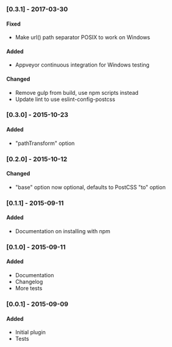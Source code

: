 ### [0.3.1] - 2017-03-30
#### Fixed
- Make url() path separator POSIX to work on Windows

#### Added
- Appveyor continuous integration for Windows testing

#### Changed
- Remove gulp from build, use npm scripts instead
- Update lint to use eslint-config-postcss

### [0.3.0] - 2015-10-23
#### Added
- "pathTransform" option

### [0.2.0] - 2015-10-12
#### Changed
- "base" option now optional, defaults to PostCSS "to" option

### [0.1.1] - 2015-09-11
#### Added
- Documentation on installing with npm

### [0.1.0] - 2015-09-11
#### Added
- Documentation
- Changelog
- More tests

### [0.0.1] - 2015-09-09
#### Added
- Initial plugin
- Tests
